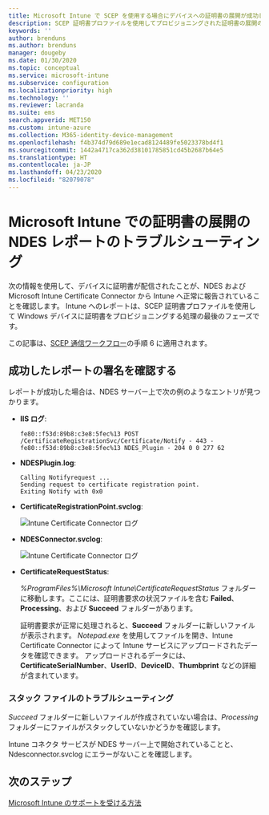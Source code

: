 ```yaml
---
title: Microsoft Intune で SCEP を使用する場合にデバイスへの証明書の展開が成功したというレポートのトラブルシューティング | Microsoft Docs
description: SCEP 証明書プロファイルを使用してプロビジョニングされた証明書の展開の成功に関する NDES およびコネクタから Intune へのレポートのトラブルシューティングを行います。
keywords: ''
author: brenduns
ms.author: brenduns
manager: dougeby
ms.date: 01/30/2020
ms.topic: conceptual
ms.service: microsoft-intune
ms.subservice: configuration
ms.localizationpriority: high
ms.technology: ''
ms.reviewer: lacranda
ms.suite: ems
search.appverid: MET150
ms.custom: intune-azure
ms.collection: M365-identity-device-management
ms.openlocfilehash: f4b374d79d689e1ecad8124489fe5023378bd4f1
ms.sourcegitcommit: 1442a4717ca362d38101785851cd45b2687b64e5
ms.translationtype: HT
ms.contentlocale: ja-JP
ms.lasthandoff: 04/23/2020
ms.locfileid: "82079078"
---
```

# <a name="troubleshoot-ndes-reporting-of-certificate-deployments-in-microsoft-intune"></a>Microsoft Intune での証明書の展開の NDES レポートのトラブルシューティング

次の情報を使用して、デバイスに証明書が配信されたことが、NDES および Microsoft Intune Certificate Connector から Intune へ正常に報告されていることを確認します。 Intune へのレポートは、SCEP 証明書プロファイルを使用して Windows デバイスに証明書をプロビジョニングする処理の最後のフェーズです。

この記事は、[SCEP 通信ワークフロー](troubleshoot-scep-certificate-profiles.md)の手順 6 に適用されます。

## <a name="review-for-signs-of-successful-reporting"></a>成功したレポートの署名を確認する

レポートが成功した場合は、NDES サーバー上で次の例のようなエントリが見つかります。

- **IIS ログ**:

  `fe80::f53d:89b8:c3e8:5fec%13 POST /CertificateRegistrationSvc/Certificate/Notify - 443 - fe80::f53d:89b8:c3e8:5fec%13 NDES_Plugin - 204 0 0 277 62`

- **NDESPlugin.log**:

  ```
  Calling Notifyrequest ...
  Sending request to certificate registration point.
  Exiting Notify with 0x0
  ```

- **CertificateRegistrationPoint.svclog**:

  ![Intune Certificate Connector ログ](../protect/media/troubleshoot-scep-certificate-reporting/certificate-registration-point-log.png)

- **NDESConnector.svclog**:

  ![Intune Certificate Connector ログ](../protect/media/troubleshoot-scep-certificate-reporting/ndesconnector-log.png)

- **CertificateRequestStatus**:

  *%ProgramFiles%\Microsoft Intune\CertificateRequestStatus* フォルダーに移動します。ここには、証明書要求の状況ファイルを含む **Failed**、**Processing**、および **Succeed** フォルダーがあります。

  証明書要求が正常に処理されると、**Succeed** フォルダーに新しいファイルが表示されます。 *Notepad.exe* を使用してファイルを開き、Intune Certificate Connector によって Intune サービスにアップロードされたデータを確認できます。 アップロードされるデータには、**CertificateSerialNumber**、**UserID**、**DeviceID**、**Thumbprint** などの詳細が含まれています。

### <a name="troubleshoot-stuck-files"></a>スタック ファイルのトラブルシューティング

*Succeed* フォルダーに新しいファイルが作成されていない場合は、*Processing* フォルダーにファイルがスタックしていないかどうかを確認します。

Intune コネクタ サービスが NDES サーバー上で開始されていることと、Ndesconnector.svclog にエラーがないことを確認します。

## <a name="next-steps"></a>次のステップ

[Microsoft Intune のサポートを受ける方法](../fundamentals/get-support.md)
